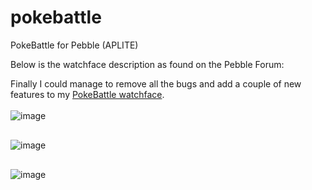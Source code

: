 # pokebattle
PokeBattle for Pebble (APLITE)


Below is the watchface description as found on the Pebble Forum:

<span><span>Finally I could manage to remove all the bugs</span> and add a couple of new features to my <a rel="nofollow" href="https://apps.getpebble.com/applications/5390676b9e48a5d169000004">PokeBattle watchface</a>.<br /><br /></span></span><img src="http://members.chello.at/derfreimann/div/pebble/pokebattle/PokeBattle_banner.png" alt="image" /><br /><span style="font-family: Arial, Verdana; font-size: small;"><span><br /><br /></span></span><img src="http://members.chello.at/derfreimann/div/pebble/pokebattle/PokeBattle.gif" alt="image" /><br /><span style="font-family: Arial, Verdana; font-size: small;"><span><br /><br /></span></span><img src="http://members.chello.at/derfreimann/div/pebble/pokebattle/explain.png" alt="image" /></div><div><span style="font-family: Arial, Verdana; font-size: small;"><span><br /></span></span></div><div><span style="font-family: Arial, Verdana; font-size: small;"><span><br /></span></span></div>
